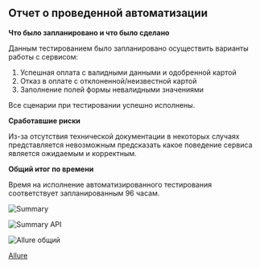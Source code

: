 ## Отчет о проведенной автоматизации

**Что было запланировано и что было сделано**

Данным тестированием было запланировано осуществить варианты работы с сервисом:

1. Успешная оплата с валидными данными и одобренной картой
2. Отказ в оплате с отклоненной/неизвестной картой
3. Заполнение полей формы невалидными значениями

Все сценарии при тестировании успешно исполнены.

**Сработавшие риски**

Из-за отсутствия технической документации в некоторых случаях представляется невозможным предсказать какое поведение сервиса является ожидаемым и корректным.

**Общий итог по времени**

Время на исполнение автоматизированного тестирования соответствует запланированным 96 часам.

![Summary](https://user-images.githubusercontent.com/94560819/172021151-e1e70444-8bf8-4136-b09e-644051c14bf9.png)

![Summary API](https://user-images.githubusercontent.com/94560819/172021156-b7e2483f-1453-49f8-b555-fe07d3a0e36e.png)

![Allure общий](https://user-images.githubusercontent.com/94560819/172155546-720fec3f-8ca2-4860-a98e-9c171fe30336.png)


[Allure](http://172.23.160.1:65429)

